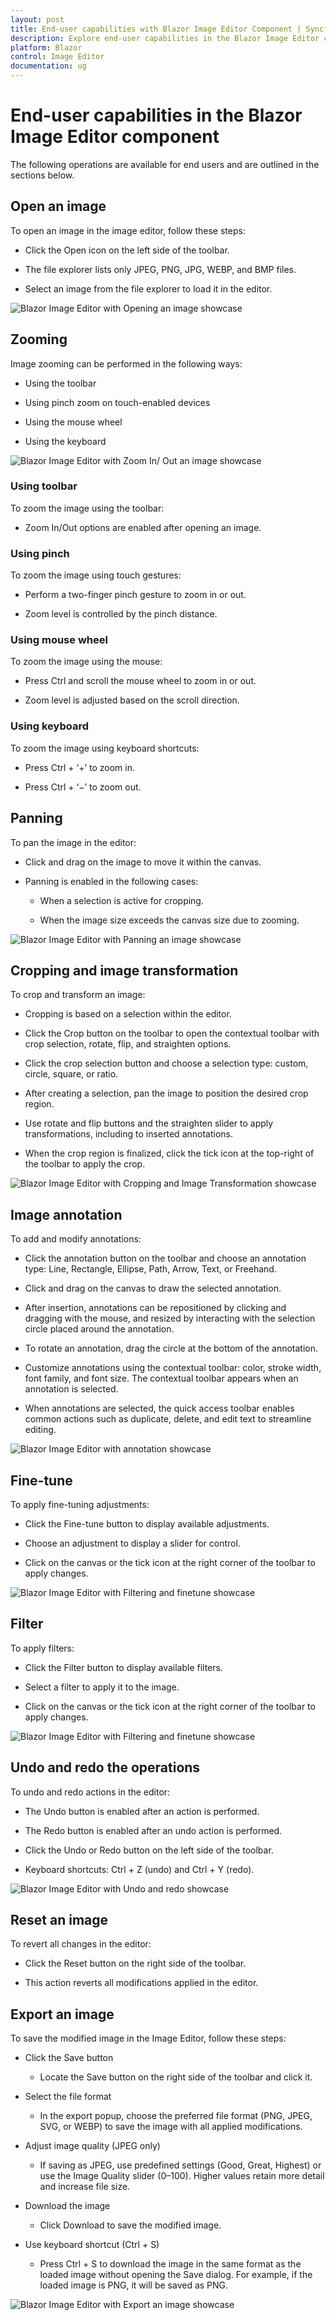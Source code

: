```yaml
---
layout: post
title: End-user capabilities with Blazor Image Editor Component | Syncfusion
description: Explore end-user capabilities in the Blazor Image Editor component for Blazor Server and WebAssembly applications.
platform: Blazor
control: Image Editor
documentation: ug
---
```


# End-user capabilities in the Blazor Image Editor component

The following operations are available for end users and are outlined in the sections below.

## Open an image

To open an image in the image editor, follow these steps:

* Click the Open icon on the left side of the toolbar.

* The file explorer lists only JPEG, PNG, JPG, WEBP, and BMP files.

* Select an image from the file explorer to load it in the editor.

![Blazor Image Editor with Opening an image showcase](./images/blazor-image-editor-open.gif)

## Zooming

Image zooming can be performed in the following ways:

* Using the toolbar

* Using pinch zoom on touch-enabled devices

* Using the mouse wheel

* Using the keyboard

![Blazor Image Editor with Zoom In/ Out an image showcase](./images/blazor-image-editor-end-zoom.jpg)

### Using toolbar

To zoom the image using the toolbar:

* Zoom In/Out options are enabled after opening an image.

### Using pinch

To zoom the image using touch gestures:

* Perform a two-finger pinch gesture to zoom in or out.

* Zoom level is controlled by the pinch distance.

### Using mouse wheel

To zoom the image using the mouse:

* Press Ctrl and scroll the mouse wheel to zoom in or out.

* Zoom level is adjusted based on the scroll direction.

### Using keyboard

To zoom the image using keyboard shortcuts:

* Press Ctrl + ‘+’ to zoom in.

* Press Ctrl + ‘−’ to zoom out.

## Panning

To pan the image in the editor:

* Click and drag on the image to move it within the canvas.

* Panning is enabled in the following cases:

  * When a selection is active for cropping.

  * When the image size exceeds the canvas size due to zooming.

![Blazor Image Editor with Panning an image showcase](./images/blazor-image-editor-pan.gif)

## Cropping and image transformation

To crop and transform an image:

* Cropping is based on a selection within the editor.

* Click the Crop button on the toolbar to open the contextual toolbar with crop selection, rotate, flip, and straighten options.

* Click the crop selection button and choose a selection type: custom, circle, square, or ratio.

* After creating a selection, pan the image to position the desired crop region.

* Use rotate and flip buttons and the straighten slider to apply transformations, including to inserted annotations.

* When the crop region is finalized, click the tick icon at the top-right of the toolbar to apply the crop.

![Blazor Image Editor with Cropping and Image Transformation showcase](./images/blazor-image-editor-end-crop.jpg)

## Image annotation

To add and modify annotations:

* Click the annotation button on the toolbar and choose an annotation type: Line, Rectangle, Ellipse, Path, Arrow, Text, or Freehand.

* Click and drag on the canvas to draw the selected annotation.

* After insertion, annotations can be repositioned by clicking and dragging with the mouse, and resized by interacting with the selection circle placed around the annotation.

* To rotate an annotation, drag the circle at the bottom of the annotation.

* Customize annotations using the contextual toolbar: color, stroke width, font family, and font size. The contextual toolbar appears when an annotation is selected.

* When annotations are selected, the quick access toolbar enables common actions such as duplicate, delete, and edit text to streamline editing.

![Blazor Image Editor with annotation showcase](./images/blazor-image-editor-end-annotation.jpg)

## Fine-tune

To apply fine-tuning adjustments:

* Click the Fine-tune button to display available adjustments.

* Choose an adjustment to display a slider for control.

* Click on the canvas or the tick icon at the right corner of the toolbar to apply changes.

![Blazor Image Editor with Filtering and finetune showcase](./images/blazor-image-editor-end-finetune.jpg)

## Filter

To apply filters:

* Click the Filter button to display available filters.

* Select a filter to apply it to the image.

* Click on the canvas or the tick icon at the right corner of the toolbar to apply changes.

![Blazor Image Editor with Filtering and finetune showcase](./images/blazor-image-editor-end-filter.jpg)

## Undo and redo the operations

To undo and redo actions in the editor:

* The Undo button is enabled after an action is performed.

* The Redo button is enabled after an undo action is performed.

* Click the Undo or Redo button on the left side of the toolbar.

* Keyboard shortcuts: Ctrl + Z (undo) and Ctrl + Y (redo).

![Blazor Image Editor with Undo and redo showcase](./images/blazor-image-editor-undo-redo.gif)

## Reset an image

To revert all changes in the editor:

* Click the Reset button on the right side of the toolbar.

* This action reverts all modifications applied in the editor.

## Export an image

To save the modified image in the Image Editor, follow these steps:

* Click the Save button
  * Locate the Save button on the right side of the toolbar and click it.

* Select the file format
  * In the export popup, choose the preferred file format (PNG, JPEG, SVG, or WEBP) to save the image with all applied modifications.

* Adjust image quality (JPEG only)
  * If saving as JPEG, use predefined settings (Good, Great, Highest) or use the Image Quality slider (0–100). Higher values retain more detail and increase file size.

* Download the image
  * Click Download to save the modified image.

* Use keyboard shortcut (Ctrl + S)
  * Press Ctrl + S to download the image in the same format as the loaded image without opening the Save dialog. For example, if the loaded image is PNG, it will be saved as PNG.

![Blazor Image Editor with Export an image showcase](./images/blazor-image-editor-end-save.jpg)